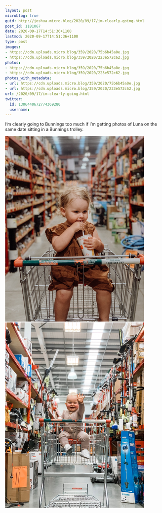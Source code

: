```yaml
---
layout: post
microblog: true
guid: http://joshua.micro.blog/2020/09/17/im-clearly-going.html
post_id: 1181067
date: 2020-09-17T14:51:36+1100
lastmod: 2020-09-17T14:51:36+1100
type: post
images:
- https://cdn.uploads.micro.blog/359/2020/75b6b45a0e.jpg
- https://cdn.uploads.micro.blog/359/2020/223e572c62.jpg
photos:
- https://cdn.uploads.micro.blog/359/2020/75b6b45a0e.jpg
- https://cdn.uploads.micro.blog/359/2020/223e572c62.jpg
photos_with_metadata:
- url: https://cdn.uploads.micro.blog/359/2020/75b6b45a0e.jpg
- url: https://cdn.uploads.micro.blog/359/2020/223e572c62.jpg
url: /2020/09/17/im-clearly-going.html
twitter:
  id: 1306440672774369280
  username: 
---
```

I’m clearly going to Bunnings too much if I’m getting photos of Luna on the same date sitting in a Bunnings trolley.

<img src="uploads/2020/75b6b45a0e.jpg" width="450" height="600" alt="" /><img src="uploads/2020/223e572c62.jpg" width="450" height="600" alt="" />
